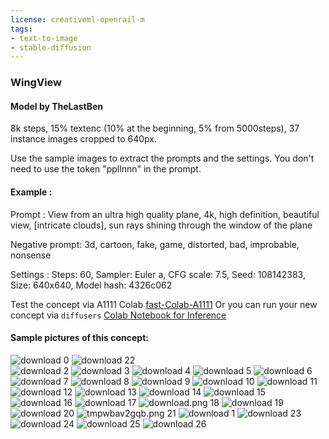 ```yaml
---
license: creativeml-openrail-m
tags:
- text-to-image
- stable-diffusion
---
```

### WingView
#### Model by TheLastBen

8k steps, 15% textenc (10% at the beginning, 5% from 5000steps), 37 instance images cropped to 640px.

Use the sample images to extract the prompts and the settings. You don't need to use the token "ppllnnn" in the prompt.

#### Example : 

Prompt : View from an ultra high quality plane, 4k, high definition, beautiful view, [intricate clouds], sun rays shining through the window of the plane

Negative prompt: 3d, cartoon, fake, game, distorted, bad, improbable, nonsense

Settings : Steps: 60, Sampler: Euler a, CFG scale: 7.5, Seed: 108142383, Size: 640x640, Model hash: 4326c062

Test the concept via A1111 Colab [fast-Colab-A1111](https://colab.research.google.com/github/TheLastBen/fast-stable-diffusion/blob/main/fast_stable_diffusion_AUTOMATIC1111.ipynb)
Or you can run your new concept via `diffusers` [Colab Notebook for Inference](https://colab.research.google.com/github/huggingface/notebooks/blob/main/diffusers/sd_dreambooth_inference.ipynb)

#### Sample pictures of this concept:

![download 0](https://huggingface.co/TheLastBen/wingview-640px/resolve/main/concept_images/download_(30).png)
![download 22](https://huggingface.co/TheLastBen/wingview-640px/resolve/main/concept_images/download_(29).png)    
![download 2](https://huggingface.co/TheLastBen/wingview-640px/resolve/main/concept_images/download_(12).png)
![download 3](https://huggingface.co/TheLastBen/wingview-640px/resolve/main/concept_images/download_(9).png)
![download 4](https://huggingface.co/TheLastBen/wingview-640px/resolve/main/concept_images/download_(11).png)
![download 5](https://huggingface.co/TheLastBen/wingview-640px/resolve/main/concept_images/download_(24).png)
![download 6](https://huggingface.co/TheLastBen/wingview-640px/resolve/main/concept_images/download_(16).png)
![download 7](https://huggingface.co/TheLastBen/wingview-640px/resolve/main/concept_images/download_(3).png)
![download 8](https://huggingface.co/TheLastBen/wingview-640px/resolve/main/concept_images/download_(7).png)
![download 9](https://huggingface.co/TheLastBen/wingview-640px/resolve/main/concept_images/download_(27).png)
![download 10](https://huggingface.co/TheLastBen/wingview-640px/resolve/main/concept_images/download_(1).png)
![download 11](https://huggingface.co/TheLastBen/wingview-640px/resolve/main/concept_images/download_(28).png)
![download 12](https://huggingface.co/TheLastBen/wingview-640px/resolve/main/concept_images/download_(22).png)
![download 13](https://huggingface.co/TheLastBen/wingview-640px/resolve/main/concept_images/download_(8).png)
![download 14](https://huggingface.co/TheLastBen/wingview-640px/resolve/main/concept_images/download_(6).png)
![download 15](https://huggingface.co/TheLastBen/wingview-640px/resolve/main/concept_images/download_(21).png)
![download 16](https://huggingface.co/TheLastBen/wingview-640px/resolve/main/concept_images/download_(19).png)
![download 17](https://huggingface.co/TheLastBen/wingview-640px/resolve/main/concept_images/download_(2).png)
![download.png 18](https://huggingface.co/TheLastBen/wingview-640px/resolve/main/concept_images/download.png)
![download 19](https://huggingface.co/TheLastBen/wingview-640px/resolve/main/concept_images/download_(26).png)
![download 20](https://huggingface.co/TheLastBen/wingview-640px/resolve/main/concept_images/download_(13).png)
![tmpwbav2gqb.png 21](https://huggingface.co/TheLastBen/wingview-640px/resolve/main/concept_images/tmpwbav2gqb.png)
![download 1](https://huggingface.co/TheLastBen/wingview-640px/resolve/main/concept_images/download_(31).png)
![download 23](https://huggingface.co/TheLastBen/wingview-640px/resolve/main/concept_images/download_(4).png)
![download 24](https://huggingface.co/TheLastBen/wingview-640px/resolve/main/concept_images/download_(23).png)
![download 25](https://huggingface.co/TheLastBen/wingview-640px/resolve/main/concept_images/download_(5).png)
![download 26](https://huggingface.co/TheLastBen/wingview-640px/resolve/main/concept_images/download_(10).png)
